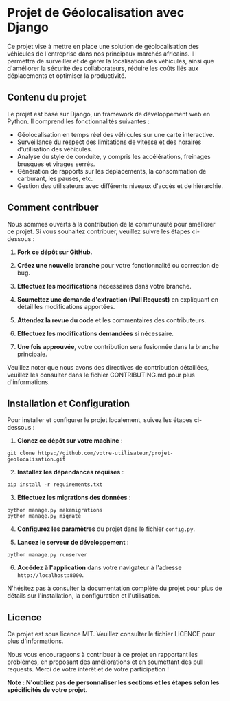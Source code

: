 # Projet de Géolocalisation avec Django

Ce projet vise à mettre en place une solution de géolocalisation des véhicules de l'entreprise dans nos principaux marchés africains. Il permettra de surveiller et de gérer la localisation des véhicules, ainsi que d'améliorer la sécurité des collaborateurs, réduire les coûts liés aux déplacements et optimiser la productivité.

## Contenu du projet

Le projet est basé sur Django, un framework de développement web en Python. Il comprend les fonctionnalités suivantes :

- Géolocalisation en temps réel des véhicules sur une carte interactive.
- Surveillance du respect des limitations de vitesse et des horaires d'utilisation des véhicules.
- Analyse du style de conduite, y compris les accélérations, freinages brusques et virages serrés.
- Génération de rapports sur les déplacements, la consommation de carburant, les pauses, etc.
- Gestion des utilisateurs avec différents niveaux d'accès et de hiérarchie.

## Comment contribuer

Nous sommes ouverts à la contribution de la communauté pour améliorer ce projet. Si vous souhaitez contribuer, veuillez suivre les étapes ci-dessous :

1. **Fork ce dépôt sur GitHub.**

2. **Créez une nouvelle branche** pour votre fonctionnalité ou correction de bug.

3. **Effectuez les modifications** nécessaires dans votre branche.

4. **Soumettez une demande d'extraction (Pull Request)** en expliquant en détail les modifications apportées.

5. **Attendez la revue du code** et les commentaires des contributeurs.

6. **Effectuez les modifications demandées** si nécessaire.

7. **Une fois approuvée**, votre contribution sera fusionnée dans la branche principale.

Veuillez noter que nous avons des directives de contribution détaillées, veuillez les consulter dans le fichier CONTRIBUTING.md pour plus d'informations.

## Installation et Configuration

Pour installer et configurer le projet localement, suivez les étapes ci-dessous :

1. **Clonez ce dépôt sur votre machine** :
```
git clone https://github.com/votre-utilisateur/projet-geolocalisation.git
```
2. **Installez les dépendances requises** :
```
pip install -r requirements.txt
```

3. **Effectuez les migrations des données** :
```
python manage.py makemigrations
python manage.py migrate
```

4. **Configurez les paramètres** du projet dans le fichier `config.py`.

5. **Lancez le serveur de développement** :
```
python manage.py runserver
```
6. **Accédez à l'application** dans votre navigateur à l'adresse `http://localhost:8000`.

N'hésitez pas à consulter la documentation complète du projet pour plus de détails sur l'installation, la configuration et l'utilisation.

## Licence

Ce projet est sous licence MIT. Veuillez consulter le fichier LICENCE pour plus d'informations.

Nous vous encourageons à contribuer à ce projet en rapportant les problèmes, en proposant des améliorations et en soumettant des pull requests. Merci de votre intérêt et de votre participation !

**Note : N'oubliez pas de personnaliser les sections et les étapes selon les spécificités de votre projet.**

